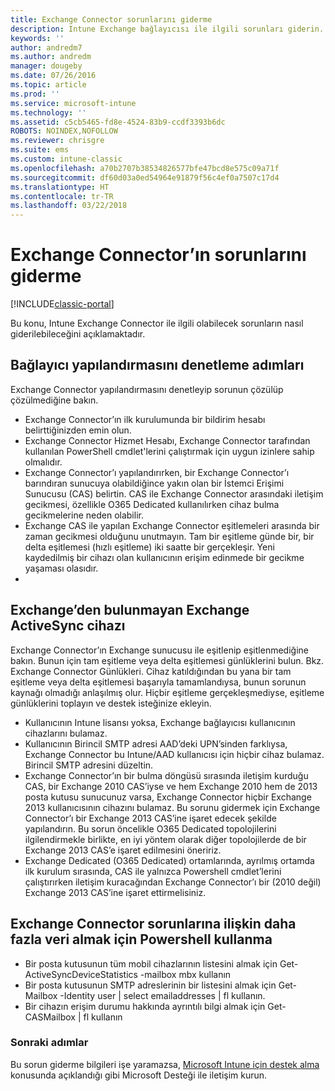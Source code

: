 ```yaml
---
title: Exchange Connector sorunlarını giderme
description: Intune Exchange bağlayıcısı ile ilgili sorunları giderin.
keywords: ''
author: andredm7
ms.author: andredm
manager: dougeby
ms.date: 07/26/2016
ms.topic: article
ms.prod: ''
ms.service: microsoft-intune
ms.technology: ''
ms.assetid: c5cb5465-fd8e-4524-83b9-ccdf3393b6dc
ROBOTS: NOINDEX,NOFOLLOW
ms.reviewer: chrisgre
ms.suite: ems
ms.custom: intune-classic
ms.openlocfilehash: a70b2707b38534826577bfe47bcd8e575c09a71f
ms.sourcegitcommit: df60d03a0ed54964e91879f56c4ef0a7507c17d4
ms.translationtype: HT
ms.contentlocale: tr-TR
ms.lasthandoff: 03/22/2018
---
```

# <a name="troubleshoot-the-exchange-connector"></a>Exchange Connector’ın sorunlarını giderme

[!INCLUDE[classic-portal](../includes/classic-portal.md)]

Bu konu, Intune Exchange Connector ile ilgili olabilecek sorunların nasıl giderilebileceğini açıklamaktadır.

## <a name="steps-for-checking-the-connector-configuration"></a>Bağlayıcı yapılandırmasını denetleme adımları 

Exchange Connector yapılandırmasını denetleyip sorunun çözülüp çözülmediğine bakın.

- Exchange Connector’ın ilk kurulumunda bir bildirim hesabı belirttiğinizden emin olun.
- Exchange Connector Hizmet Hesabı, Exchange Connector tarafından kullanılan PowerShell cmdlet'lerini çalıştırmak için uygun izinlere sahip olmalıdır.
- Exchange Connector’ı yapılandırırken, bir Exchange Connector’ı barındıran sunucuya olabildiğince yakın olan bir İstemci Erişimi Sunucusu (CAS) belirtin. CAS ile Exchange Connector arasındaki iletişim gecikmesi, özellikle O365 Dedicated kullanılırken cihaz bulma gecikmelerine neden olabilir.
- Exchange CAS ile yapılan Exchange Connector eşitlemeleri arasında bir zaman gecikmesi olduğunu unutmayın. Tam bir eşitleme günde bir, bir delta eşitlemesi (hızlı eşitleme) iki saatte bir gerçekleşir. Yeni kaydedilmiş bir cihazı olan kullanıcının erişim edinmede bir gecikme yaşaması olasıdır.
- 
## <a name="exchange-activesync-device-not-discovered-from-exchange"></a>Exchange’den bulunmayan Exchange ActiveSync cihazı
Exchange Connector’ın Exchange sunucusu ile eşitlenip eşitlenmediğine bakın. Bunun için tam eşitleme veya delta eşitlemesi günlüklerini bulun. Bkz. Exchange Connector Günlükleri. Cihaz katıldığından bu yana bir tam eşitleme veya delta eşitlemesi başarıyla tamamlandıysa, bunun sorunun kaynağı olmadığı anlaşılmış olur. Hiçbir eşitleme gerçekleşmediyse, eşitleme günlüklerini toplayın ve destek isteğinize ekleyin.

- Kullanıcının Intune lisansı yoksa, Exchange bağlayıcısı kullanıcının cihazlarını bulamaz.
- Kullanıcının Birincil SMTP adresi AAD’deki UPN’sinden farklıysa, Exchange Connector bu Intune/AAD kullanıcısı için hiçbir cihaz bulamaz. Birincil SMTP adresini düzeltin.
- Exchange Connector’ın bir bulma döngüsü sırasında iletişim kurduğu CAS, bir Exchange 2010 CAS’iyse ve hem Exchange 2010 hem de 2013 posta kutusu sunucunuz varsa, Exchange Connector hiçbir Exchange 2013 kullanıcısının cihazını bulamaz. Bu sorunu gidermek için Exchange Connector’ı bir Exchange 2013 CAS’ine işaret edecek şekilde yapılandırın.  Bu sorun öncelikle O365 Dedicated topolojilerini ilgilendirmekle birlikte, en iyi yöntem olarak diğer topolojilerde de bir Exchange 2013 CAS’e işaret edilmesini öneririz.
- Exchange Dedicated (O365 Dedicated) ortamlarında, ayrılmış ortamda ilk kurulum sırasında, CAS ile yalnızca Powershell cmdlet’lerini çalıştırırken iletişim kuracağından Exchange Connector’ı bir (2010 değil) Exchange 2013 CAS’ine işaret ettirmelisiniz.


## <a name="using-powershell-to-get-more-data-on-exchange-connector-issues"></a>Exchange Connector sorunlarına ilişkin daha fazla veri almak için Powershell kullanma
- Bir posta kutusunun tüm mobil cihazlarının listesini almak için Get-ActiveSyncDeviceStatistics -mailbox mbx kullanın
- Bir posta kutusunun SMTP adreslerinin bir listesini almak için Get-Mailbox -Identity user | select emailaddresses | fl kullanın.
- Bir cihazın erişim durumu hakkında ayrıntılı bilgi almak için Get-CASMailbox <upn> | fl kullanın

### <a name="next-steps"></a>Sonraki adımlar
Bu sorun giderme bilgileri işe yaramazsa, [Microsoft Intune için destek alma](how-to-get-support-for-microsoft-intune.md) konusunda açıklandığı gibi Microsoft Desteği ile iletişim kurun.
